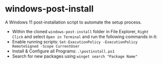 # windows-post-install

A Windows 11 post-installation script to automate the setup process.

- Within the cloned `windows-post-install` folder in File Explorer, `Right Click` and select `Open in Terminal` and run the following commands in it:
- Enable running scripts: `Set-ExecutionPolicy -ExecutionPolicy RemoteSigned -Scope CurrentUser`
- Install & Configure all Programs: `.\postinstall.ps1`
- Search for new packages using `winget search "Package Name"`
